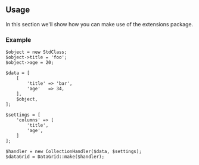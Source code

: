 ## Usage

In this section we'll show how you can make use of the extensions package.

### Example

```
$object = new StdClass;
$object->title = 'foo';
$object->age = 20;

$data = [
    [
        'title' => 'bar',
        'age'   => 34,
    ],
    $object,
];

$settings = [
    'columns' => [
        'title',
        'age',
    ]
];

$handler = new CollectionHandler($data, $settings);
$dataGrid = DataGrid::make($handler);
```
